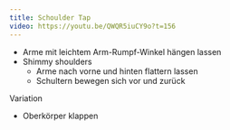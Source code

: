 ```yaml
---
title: Schoulder Tap
video: https://youtu.be/QWQR5iuCY9o?t=156
---
```


- Arme mit leichtem Arm-Rumpf-Winkel hängen lassen
- Shimmy shoulders
  - Arme nach vorne und hinten flattern lassen
  - Schultern bewegen sich vor und zurück

Variation

- Oberkörper klappen
